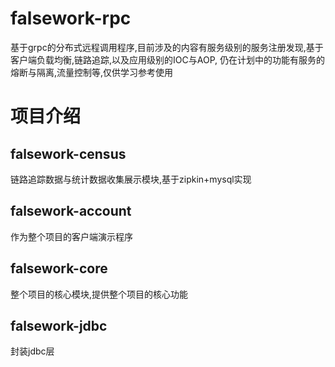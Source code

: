 # falsework-rpc
基于grpc的分布式远程调用程序,目前涉及的内容有服务级别的服务注册发现,基于客户端负载均衡,链路追踪,以及应用级别的IOC与AOP,
仍在计划中的功能有服务的熔断与隔离,流量控制等,仅供学习参考使用
# 项目介绍
## falsework-census
链路追踪数据与统计数据收集展示模块,基于zipkin+mysql实现
## falsework-account
作为整个项目的客户端演示程序
## falsework-core
整个项目的核心模块,提供整个项目的核心功能
## falsework-jdbc
封装jdbc层